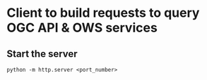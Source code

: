 # Client to build requests to query OGC API & OWS services

## Start the server

`python -m http.server <port_number>`